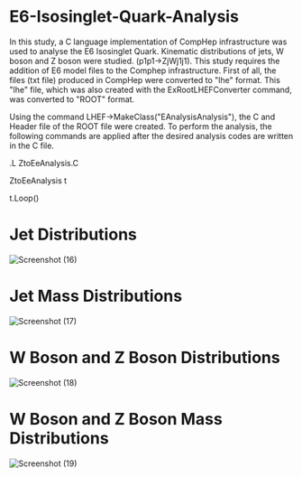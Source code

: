 # E6-Isosinglet-Quark-Analysis

In this study, a C language implementation of CompHep infrastructure was used to analyse the E6 Isosinglet Quark. Kinematic distributions of jets, W boson and Z boson were studied. (p1p1->ZjWj1j1). This study requires the addition of E6 model files to the Comphep infrastructure. First of all, the files (txt file) produced in CompHep were converted to "lhe" format. This "lhe" file, which was also created with the ExRootLHEFConverter command, was converted to "ROOT" format.

Using the command LHEF->MakeClass("EAnalysisAnalysis"), the C and Header file of the ROOT file were created. To perform the analysis, the following commands are applied after the desired analysis codes are written in the C file.

.L ZtoEeAnalysis.C

ZtoEeAnalysis t

t.Loop()


# Jet Distributions

![Screenshot (16)](https://user-images.githubusercontent.com/62266472/206763901-53c45c79-bf20-4273-9c6b-8e249697d4fb.png)

# Jet Mass Distributions

![Screenshot (17)](https://user-images.githubusercontent.com/62266472/206763991-e4e53b34-3185-4596-a834-284c7595da6e.png)

# W Boson and Z Boson Distributions

![Screenshot (18)](https://user-images.githubusercontent.com/62266472/206764017-12ce08aa-663f-48df-b56c-180c6167b88f.png)

# W Boson and Z Boson Mass Distributions

![Screenshot (19)](https://user-images.githubusercontent.com/62266472/206764057-8e428632-b537-4211-9f7a-c61eacbb68c3.png)

